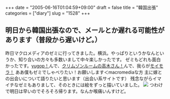 +++
date = "2005-06-16T01:04:59+09:00"
draft = false
title = "韓国出張"
categories = ["diary"]
slug = "1528"
+++

明日から韓国出張なので、メールとか遅れる可能性があります（普段から遅いけど。）
--
昨日マクロメディアのゼミに行ってきました。横浜。やっぱりというかなんというか、知り合いの方々も多数いまして中々楽しかったです。
ゼミもどれも面白かったです。<a href="http://www.yugop.com/">yugop！</a>んで、<a href="http://www.takagism.net/">クリムゾンルームの高木さん！</a>んで、我らが<a href="http://vgzh.dtdns.net/mt/index.html">モイモラ！</a>
ああ僕もゼミでしゃべりたい！お願いします＜macromediaな方
主に嫁との出会いについて語りたいと思います（出会い系サイトです）
残念ながらイマイチなゼミもありまして、そのときには絵をずっと描いていました。
<img src="http://ieiriblog.jugem.cc/?image=4191">
つわけで明日は早いのでそろそろ帰ります。なんか喉痛いんすけど。
